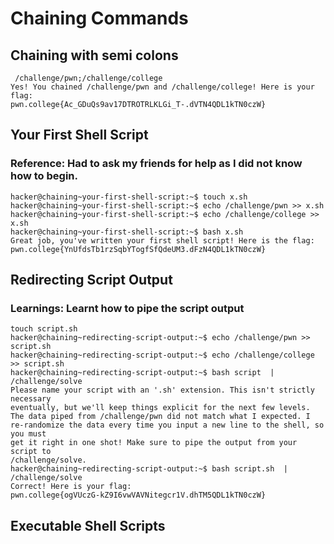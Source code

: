 # Chaining Commands 

## Chaining with semi colons

```
 /challenge/pwn;/challenge/college
Yes! You chained /challenge/pwn and /challenge/college! Here is your flag:
pwn.college{Ac_GDuQs9av17DTROTRLKLGi_T-.dVTN4QDL1kTN0czW}
```

## Your First Shell Script 
### Reference: Had to ask my friends for help as I did not know how to begin.
```
hacker@chaining~your-first-shell-script:~$ touch x.sh
hacker@chaining~your-first-shell-script:~$ echo /challenge/pwn >> x.sh
hacker@chaining~your-first-shell-script:~$ echo /challenge/college >> x.sh
hacker@chaining~your-first-shell-script:~$ bash x.sh
Great job, you've written your first shell script! Here is the flag:
pwn.college{YnUfdsTb1rzSqbYTogfSfQdeUM3.dFzN4QDL1kTN0czW}
```

## Redirecting Script Output
### Learnings: Learnt how to pipe the script output
```
touch script.sh
hacker@chaining~redirecting-script-output:~$ echo /challenge/pwn >> script.sh
hacker@chaining~redirecting-script-output:~$ echo /challenge/college >> script.sh
hacker@chaining~redirecting-script-output:~$ bash script  | /challenge/solve
Please name your script with an '.sh' extension. This isn't strictly necessary
eventually, but we'll keep things explicit for the next few levels.
The data piped from /challenge/pwn did not match what I expected. I
re-randomize the data every time you input a new line to the shell, so you must
get it right in one shot! Make sure to pipe the output from your script to
/challenge/solve.
hacker@chaining~redirecting-script-output:~$ bash script.sh  | /challenge/solve
Correct! Here is your flag:
pwn.college{ogVUczG-kZ9I6vwVAVNitegcr1V.dhTM5QDL1kTN0czW}
```

## Executable Shell Scripts 
###
```

```
